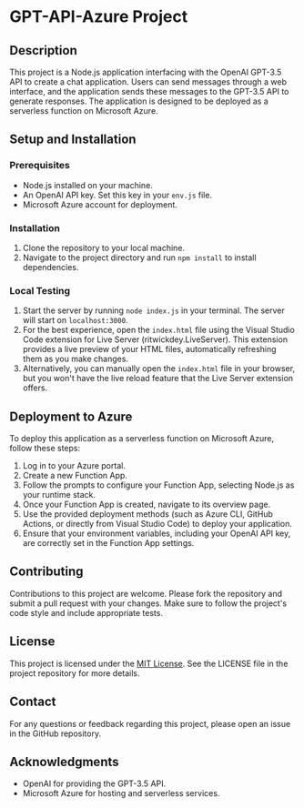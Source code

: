 # GPT-API-Azure Project

## Description
This project is a Node.js application interfacing with the OpenAI GPT-3.5 API to create a chat application. Users can send messages through a web interface, and the application sends these messages to the GPT-3.5 API to generate responses. The application is designed to be deployed as a serverless function on Microsoft Azure.

## Setup and Installation

### Prerequisites
- Node.js installed on your machine.
- An OpenAI API key. Set this key in your `env.js` file.
- Microsoft Azure account for deployment.

### Installation
1. Clone the repository to your local machine.
2. Navigate to the project directory and run `npm install` to install dependencies.

### Local Testing
1. Start the server by running `node index.js` in your terminal. The server will start on `localhost:3000`.
2. For the best experience, open the `index.html` file using the Visual Studio Code extension for Live Server (ritwickdey.LiveServer). This extension provides a live preview of your HTML files, automatically refreshing them as you make changes.
3. Alternatively, you can manually open the `index.html` file in your browser, but you won't have the live reload feature that the Live Server extension offers.

## Deployment to Azure
To deploy this application as a serverless function on Microsoft Azure, follow these steps:

1. Log in to your Azure portal.
2. Create a new Function App.
3. Follow the prompts to configure your Function App, selecting Node.js as your runtime stack.
4. Once your Function App is created, navigate to its overview page.
5. Use the provided deployment methods (such as Azure CLI, GitHub Actions, or directly from Visual Studio Code) to deploy your application.
6. Ensure that your environment variables, including your OpenAI API key, are correctly set in the Function App settings.

## Contributing
Contributions to this project are welcome. Please fork the repository and submit a pull request with your changes. Make sure to follow the project's code style and include appropriate tests.

## License
This project is licensed under the [MIT License](LICENSE). See the LICENSE file in the project repository for more details.

## Contact
For any questions or feedback regarding this project, please open an issue in the GitHub repository.

## Acknowledgments
- OpenAI for providing the GPT-3.5 API.
- Microsoft Azure for hosting and serverless services.
